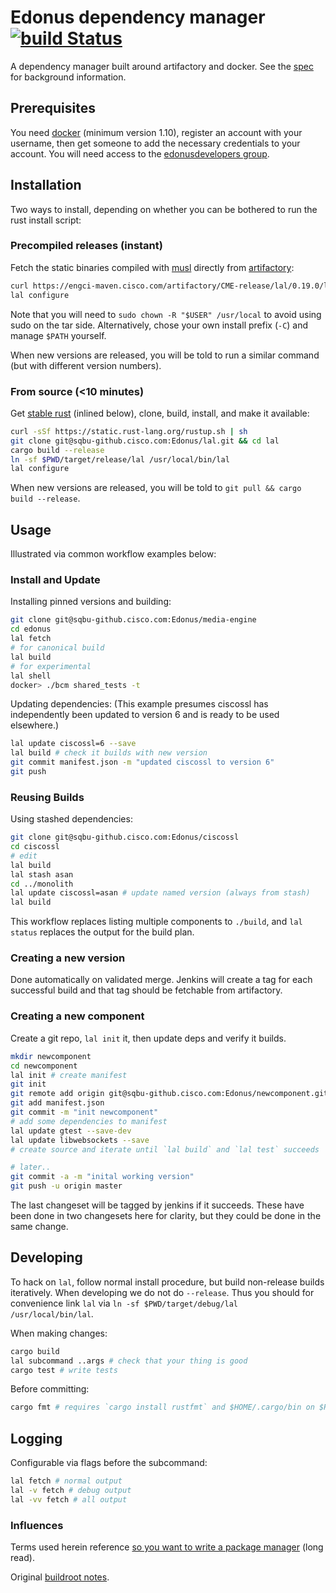 # Edonus dependency manager [![build Status](https://engci-jenkins-gpk.cisco.com/jenkins/buildStatus/icon?job=team_CME/lal)](https://engci-jenkins-gpk.cisco.com/jenkins/job/team_CME/job/lal/)

A dependency manager built around artifactory and docker. See the [spec](./SPEC.md) for background information.

## Prerequisites
You need [docker](https://docs.docker.com/linux/step_one/) (minimum version 1.10), register an account with your username, then get someone to add the necessary credentials to your account. You will need access to the [edonusdevelopers group](https://hub.docker.com/r/edonusdevelopers/).

## Installation
Two ways to install, depending on whether you can be bothered to run the rust install script:

### Precompiled releases (instant)
Fetch the static binaries compiled with [musl](http://www.musl-libc.org/) directly from [artifactory](https://engci-maven.cisco.com/artifactory/CME-release/lal/):

```sh
curl https://engci-maven.cisco.com/artifactory/CME-release/lal/0.19.0/lal.tar | tar xz -C /usr/local
lal configure
```

Note that you will need to `sudo chown -R "$USER" /usr/local` to avoid using sudo on the tar side. Alternatively, chose your own install prefix (`-C`) and manage `$PATH` yourself.

When new versions are released, you will be told to run a similar command (but with different version numbers).

### From source (<10 minutes)
Get [stable rust](https://www.rust-lang.org/downloads.html) (inlined below), clone, build, install, and make it available:

```sh
curl -sSf https://static.rust-lang.org/rustup.sh | sh
git clone git@sqbu-github.cisco.com:Edonus/lal.git && cd lal
cargo build --release
ln -sf $PWD/target/release/lal /usr/local/bin/lal
lal configure
```

When new versions are released, you will be told to `git pull && cargo build --release`.

## Usage
Illustrated via common workflow examples below:

### Install and Update
Installing pinned versions and building:

```sh
git clone git@sqbu-github.cisco.com:Edonus/media-engine
cd edonus
lal fetch
# for canonical build
lal build
# for experimental
lal shell
docker> ./bcm shared_tests -t
```

Updating dependencies:
(This example presumes ciscossl has independently been updated to version 6 and is ready to be used elsewhere.)

```sh
lal update ciscossl=6 --save
lal build # check it builds with new version
git commit manifest.json -m "updated ciscossl to version 6"
git push
```

### Reusing Builds
Using stashed dependencies:

```sh
git clone git@sqbu-github.cisco.com:Edonus/ciscossl
cd ciscossl
# edit
lal build
lal stash asan
cd ../monolith
lal update ciscossl=asan # update named version (always from stash)
lal build
```

This workflow replaces listing multiple components to `./build`, and `lal status` replaces the output for the build plan.

### Creating a new version
Done automatically on validated merge. Jenkins will create a tag for each successful build and that tag should be fetchable from artifactory.

### Creating a new component
Create a git repo, `lal init` it, then update deps and verify it builds.

```sh
mkdir newcomponent
cd newcomponent
lal init # create manifest
git init
git remote add origin git@sqbu-github.cisco.com:Edonus/newcomponent.git
git add manifest.json
git commit -m "init newcomponent"
# add some dependencies to manifest
lal update gtest --save-dev
lal update libwebsockets --save
# create source and iterate until `lal build` and `lal test` succeeds

# later..
git commit -a -m "inital working version"
git push -u origin master
```

The last changeset will be tagged by jenkins if it succeeds. These have been done in two changesets here for clarity, but they could be done  in the same change.

## Developing
To hack on `lal`, follow normal install procedure, but build non-release builds iteratively.
When developing we do not do `--release`. Thus you should for convenience link `lal` via `ln -sf $PWD/target/debug/lal /usr/local/bin/lal`.

When making changes:

```sh
cargo build
lal subcommand ..args # check that your thing is good
cargo test # write tests
```

Before committing:

```sh
cargo fmt # requires `cargo install rustfmt` and $HOME/.cargo/bin on $PATH
```

## Logging
Configurable via flags before the subcommand:

```sh
lal fetch # normal output
lal -v fetch # debug output
lal -vv fetch # all output
```

### Influences
Terms used herein reference [so you want to write a package manager](https://medium.com/@sdboyer/so-you-want-to-write-a-package-manager-4ae9c17d9527#.rlvjqxc4r) (long read).

Original [buildroot notes](https://hg.lal.cisco.com/root/files/tip/NOTES).
